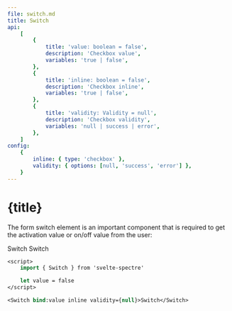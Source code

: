 ```yaml
---
file: switch.md
title: Switch
api:
    [
        {
            title: 'value: boolean = false',
            description: 'Checkbox value',
            variables: 'true | false',
        },
        {
            title: 'inline: boolean = false',
            description: 'Checkbox inline',
            variables: 'true | false',
        },
        {
            title: 'validity: Validity = null',
            description: 'Checkbox validity',
            variables: 'null | success | error',
        },
    ]
config:
    {
        inline: { type: 'checkbox' },
        validity: { options: [null, 'success', 'error'] },
    }
---
```


<script>
    import {Switch, Form, FormGroup } from '$lib'
    import Knobs from '../../knobs.svelte'

    let state = { inline: false, validity: null }
</script>

# {title}

The form switch element is an important component that is required to get the activation value or on/off value from the user:

<p>
    <Form>
        <FormGroup>
            <Switch
                inline={state.inline}
                validity={state.validity}>Switch</Switch>
            <Switch
                inline={state.inline}
                validity={state.validity}>Switch</Switch>
        </FormGroup>
    </Form>
</p>

<p>
    <Knobs bind:state {config}/>
</p>

```sv
<script>
    import { Switch } from 'svelte-spectre'

    let value = false
</script>

<Switch bind:value inline validity={null}>Switch</Switch>
```

